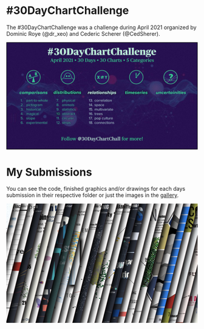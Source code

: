 # #30DayChartChallenge

The #30DayChartChallenge was a challenge during April 2021 organized by Dominic Roye (@dr_xeo) and Cederic Scherer (@CedSherer).  

![30 Day Chart Challenge Categories](30dcc.jpg)

# My Submissions
You can see the code, finished graphics and/or drawings for each days submission in their respective folder or just the images in the [gallery](gallery).

![gallery of my submissions](gallery.png)
